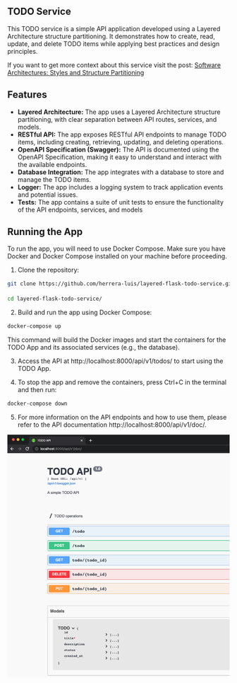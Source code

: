 ## TODO Service

This TODO service is a simple API application developed using a Layered Architecture structure partitioning. It demonstrates how to create, read, update, and delete TODO items while applying best practices and design principles.

If you want to get more context about this service visit the post: [Software Architectures: Styles and Structure Partitioning](https://luisherrera.dev/software-architectures-styles-and-structure-partitioning#heading-todo-system-example)

## Features

* **Layered Architecture:** The app uses a Layered Architecture structure partitioning, with clear separation between API routes, services, and models.
* **RESTful API:** The app exposes RESTful API endpoints to manage TODO items, including creating, retrieving, updating, and deleting operations.
* **OpenAPI Specification (Swagger):** The API is documented using the OpenAPI Specification, making it easy to understand and interact with the available endpoints.
* **Database Integration:** The app integrates with a database to store and manage the TODO items.
* **Logger:** The app includes a logging system to track application events and potential issues.
* **Tests:** The app contains a suite of unit tests to ensure the functionality of the API endpoints, services, and models

## Running the App

To run the app, you will need to use Docker Compose. Make sure you have Docker and Docker Compose installed on your machine before proceeding.

1. Clone the repository:

```bash
git clone https://github.com/herrera-luis/layered-flask-todo-service.git

cd layered-flask-todo-service/
```

2. Build and run the app using Docker Compose:

```bash
docker-compose up
```
This command will build the Docker images and start the containers for the TODO App and its associated services (e.g., the database).

3. Access the API at http://localhost:8000/api/v1/todos/ to start using the TODO App.

4. To stop the app and remove the containers, press Ctrl+C in the terminal and then run:

```bash
docker-compose down
```

5. For more information on the API endpoints and how to use them, please refer to the API documentation http://localhost:8000/api/v1/doc/.

![todo](todo_api.png)
